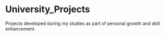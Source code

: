 # University_Projects
Projects developed during my studies as part of personal growth and skill enhancement.
